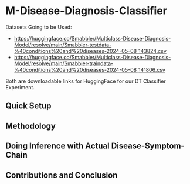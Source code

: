# M-Disease-Diagnosis-Classifier

Datasets Going to be Used:
- https://huggingface.co/Smabbler/Multiclass-Disease-Diagnosis-Model/resolve/main/Smabbler-testdata-%40conditions%20and%20diseases-2024-05-08_143824.csv
- https://huggingface.co/Smabbler/Multiclass-Disease-Diagnosis-Model/resolve/main/Smabbler-traindata-%40conditions%20and%20diseases-2024-05-08_141806.csv

Both are downloadable links for HuggingFace for our DT Classifier Experiment.

## Quick Setup

## Methodology

## Doing Inference with Actual Disease-Symptom-Chain

## Contributions and Conclusion

